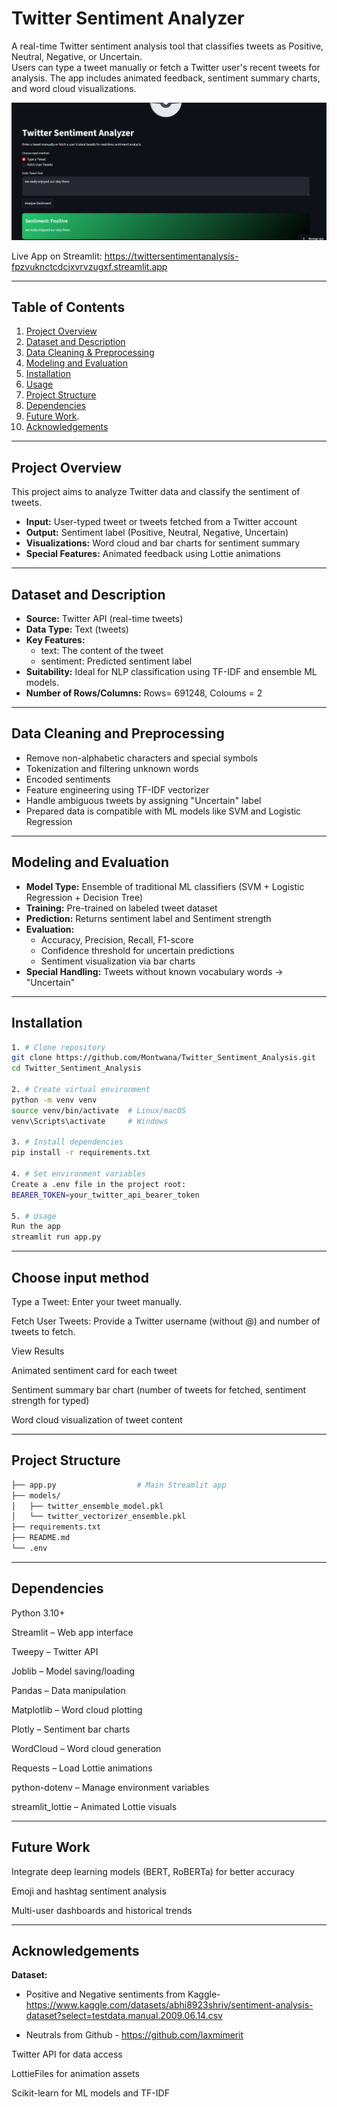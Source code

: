 # Twitter Sentiment Analyzer

A real-time Twitter sentiment analysis tool that classifies tweets as Positive, Neutral, Negative, or Uncertain.  
Users can type a tweet manually or fetch a Twitter user's recent tweets for analysis. 
The app includes animated feedback, sentiment summary charts, and word cloud visualizations.

![Project Screenshot](image/Screenshot2025-10-16011612.png)

Live App on Streamlit: https://twittersentimentanalysis-fpzvuknctcdcjxvrvzugxf.streamlit.app

---

## **Table of Contents**
1. [Project Overview](#project-overview)  
2. [Dataset and Description](#dataset--description)  
3. [Data Cleaning & Preprocessing](#data-cleaning--preprocessing)  
4. [Modeling and Evaluation](#modeling--evaluation)  
5. [Installation](#installation)  
6. [Usage](#usage)  
7. [Project Structure](#project-structure)  
8. [Dependencies](#dependencies)  
9. [Future Work](#future-work).
10. [Acknowledgements](#Acknowledgements) 

---

## **Project Overview**
This project aims to analyze Twitter data and classify the sentiment of tweets.  
- **Input:** User-typed tweet or tweets fetched from a Twitter account  
- **Output:** Sentiment label (Positive, Neutral, Negative, Uncertain)  
- **Visualizations:** Word cloud and bar charts for sentiment summary  
- **Special Features:** Animated feedback using Lottie animations

---

## **Dataset and Description**
- **Source:** Twitter API (real-time tweets)  
- **Data Type:** Text (tweets)  
- **Key Features:**
  - text: The content of the tweet  
  - sentiment: Predicted sentiment label  
- **Suitability:** Ideal for NLP classification using TF-IDF and ensemble ML models.  
- **Number of Rows/Columns:** Rows= 691248, Coloums = 2

---

## **Data Cleaning and Preprocessing**
- Remove non-alphabetic characters and special symbols  
- Tokenization and filtering unknown words
- Encoded sentiments  
- Feature engineering using TF-IDF vectorizer
- Handle ambiguous tweets by assigning "Uncertain" label  
- Prepared data is compatible with ML models like SVM and Logistic Regression

---

## **Modeling and Evaluation**
- **Model Type:** Ensemble of traditional ML classifiers (SVM + Logistic Regression + Decision Tree)  
- **Training:** Pre-trained on labeled tweet dataset  
- **Prediction:** Returns sentiment label and Sentiment strength 
- **Evaluation:** 
  - Accuracy, Precision, Recall, F1-score  
  - Confidence threshold for uncertain predictions  
  - Sentiment visualization via bar charts  
- **Special Handling:** Tweets without known vocabulary words → "Uncertain"

---

## **Installation**

```bash
1. # Clone repository
git clone https://github.com/Montwana/Twitter_Sentiment_Analysis.git
cd Twitter_Sentiment_Analysis

2. # Create virtual environment
python -m venv venv
source venv/bin/activate  # Linux/macOS
venv\Scripts\activate     # Windows

3. # Install dependencies
pip install -r requirements.txt

4. # Set environment variables
Create a .env file in the project root:
BEARER_TOKEN=your_twitter_api_bearer_token

5. # Usage
Run the app
streamlit run app.py
```
---

## **Choose input method**

Type a Tweet: Enter your tweet manually.

Fetch User Tweets: Provide a Twitter username (without @) and number of tweets to fetch.

View Results

Animated sentiment card for each tweet

Sentiment summary bar chart (number of tweets for fetched, sentiment strength for typed)

Word cloud visualization of tweet content

---

## **Project Structure**
```bash
├── app.py                  # Main Streamlit app
├── models/
│   ├── twitter_ensemble_model.pkl
│   └── twitter_vectorizer_ensemble.pkl
├── requirements.txt
├── README.md
└── .env
```

---

## **Dependencies**

Python 3.10+

Streamlit
 – Web app interface

Tweepy
 – Twitter API

Joblib
 – Model saving/loading

Pandas
 – Data manipulation

Matplotlib
 – Word cloud plotting

Plotly
 – Sentiment bar charts

WordCloud
 – Word cloud generation

Requests
 – Load Lottie animations

python-dotenv
 – Manage environment variables

streamlit_lottie
 – Animated Lottie visuals

 ---

## **Future Work**

Integrate deep learning models (BERT, RoBERTa) for better accuracy

Emoji and hashtag sentiment analysis

Multi-user dashboards and historical trends

---

## **Acknowledgements**

**Dataset:**

- Positive and Negative sentiments from Kaggle- https://www.kaggle.com/datasets/abhi8923shriv/sentiment-analysis-dataset?select=testdata.manual.2009.06.14.csv
         
- Neutrals from Github - https://github.com/laxmimerit
         
Twitter API for data access

LottieFiles for animation assets

Scikit-learn for ML models and TF-IDF


